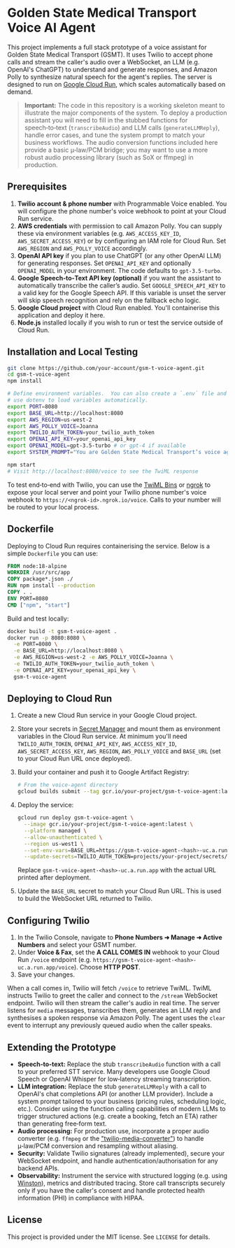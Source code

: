 # Golden State Medical Transport Voice AI Agent

This project implements a full stack prototype of a voice assistant for Golden State Medical Transport (GSMT).  It uses Twilio to accept phone calls and stream the caller's audio over a WebSocket, an LLM (e.g. OpenAI's ChatGPT) to understand and generate responses, and Amazon Polly to synthesize natural speech for the agent's replies.  The server is designed to run on [Google Cloud Run](https://cloud.google.com/run), which scales automatically based on demand.

> **Important:** The code in this repository is a working skeleton meant to illustrate the major components of the system.  To deploy a production assistant you will need to fill in the stubbed functions for speech‑to‑text (`transcribeAudio`) and LLM calls (`generateLLMReply`), handle error cases, and tune the system prompt to match your business workflows.  The audio conversion functions included here provide a basic μ‑law/PCM bridge; you may want to use a more robust audio processing library (such as SoX or ffmpeg) in production.

## Prerequisites

1. **Twilio account & phone number** with Programmable Voice enabled.  You will configure the phone number's voice webhook to point at your Cloud Run service.
2. **AWS credentials** with permission to call Amazon Polly.  You can supply these via environment variables (e.g. `AWS_ACCESS_KEY_ID`, `AWS_SECRET_ACCESS_KEY`) or by configuring an IAM role for Cloud Run.  Set `AWS_REGION` and `AWS_POLLY_VOICE` accordingly.
3. **OpenAI API key** if you plan to use ChatGPT (or any other OpenAI LLM) for generating responses.  Set `OPENAI_API_KEY` and optionally `OPENAI_MODEL` in your environment.  The code defaults to `gpt-3.5-turbo`.
4. **Google Speech‑to‑Text API key (optional)** if you want the assistant to automatically transcribe the caller’s audio.  Set `GOOGLE_SPEECH_API_KEY` to a valid key for the Google Speech API.  If this variable is unset the server will skip speech recognition and rely on the fallback echo logic.
5. **Google Cloud project** with Cloud Run enabled.  You'll containerise this application and deploy it here.
6. **Node.js** installed locally if you wish to run or test the service outside of Cloud Run.

## Installation and Local Testing

```bash
git clone https://github.com/your‑account/gsm-t-voice-agent.git
cd gsm-t-voice-agent
npm install

# Define environment variables.  You can also create a `.env` file and
# use dotenv to load variables automatically.
export PORT=8080
export BASE_URL=http://localhost:8080
export AWS_REGION=us-west-2
export AWS_POLLY_VOICE=Joanna
export TWILIO_AUTH_TOKEN=your_twilio_auth_token
export OPENAI_API_KEY=your_openai_api_key
export OPENAI_MODEL=gpt-3.5-turbo # or gpt-4 if available
export SYSTEM_PROMPT="You are Golden State Medical Transport’s voice agent. Speak concisely, warm and professional..."

npm start
# Visit http://localhost:8080/voice to see the TwiML response
```

To test end‑to‑end with Twilio, you can use the [TwiML Bins](https://www.twilio.com/docs/voice/twiml-bins) or [ngrok](https://ngrok.com/) to expose your local server and point your Twilio phone number's voice webhook to `https://<ngrok-id>.ngrok.io/voice`.  Calls to your number will be routed to your local process.

## Dockerfile

Deploying to Cloud Run requires containerising the service.  Below is a simple `Dockerfile` you can use:

```dockerfile
FROM node:18-alpine
WORKDIR /usr/src/app
COPY package*.json ./
RUN npm install --production
COPY . .
ENV PORT=8080
CMD ["npm", "start"]
```

Build and test locally:

```bash
docker build -t gsm-t-voice-agent .
docker run -p 8080:8080 \
  -e PORT=8080 \
  -e BASE_URL=http://localhost:8080 \
  -e AWS_REGION=us-west-2 -e AWS_POLLY_VOICE=Joanna \
  -e TWILIO_AUTH_TOKEN=your_twilio_auth_token \
  -e OPENAI_API_KEY=your_openai_api_key \
  gsm-t-voice-agent
```

## Deploying to Cloud Run

1. Create a new Cloud Run service in your Google Cloud project.
2. Store your secrets in [Secret Manager](https://cloud.google.com/secret-manager) and mount them as environment variables in the Cloud Run service.  At minimum you'll need `TWILIO_AUTH_TOKEN`, `OPENAI_API_KEY`, `AWS_ACCESS_KEY_ID`, `AWS_SECRET_ACCESS_KEY`, `AWS_REGION`, `AWS_POLLY_VOICE` and `BASE_URL` (set to your Cloud Run URL once deployed).
3. Build your container and push it to Google Artifact Registry:

   ```bash
   # From the voice-agent directory
   gcloud builds submit --tag gcr.io/your-project/gsm-t-voice-agent:latest
   ```

4. Deploy the service:

   ```bash
   gcloud run deploy gsm-t-voice-agent \
     --image gcr.io/your-project/gsm-t-voice-agent:latest \
     --platform managed \
     --allow-unauthenticated \
     --region us-west1 \
     --set-env-vars=BASE_URL=https://gsm-t-voice-agent-<hash>-uc.a.run.app \
     --update-secrets=TWILIO_AUTH_TOKEN=projects/your-project/secrets/TWILIO_AUTH_TOKEN:latest,OPENAI_API_KEY=projects/your-project/secrets/OPENAI_API_KEY:latest,AWS_ACCESS_KEY_ID=projects/your-project/secrets/AWS_ACCESS_KEY_ID:latest,AWS_SECRET_ACCESS_KEY=projects/your-project/secrets/AWS_SECRET_ACCESS_KEY:latest,AWS_REGION=projects/your-project/secrets/AWS_REGION:latest,AWS_POLLY_VOICE=projects/your-project/secrets/AWS_POLLY_VOICE:latest
   ```

   Replace `gsm-t-voice-agent-<hash>-uc.a.run.app` with the actual URL printed after deployment.

5. Update the `BASE_URL` secret to match your Cloud Run URL.  This is used to build the WebSocket URL returned to Twilio.

## Configuring Twilio

1. In the Twilio Console, navigate to **Phone Numbers ➜ Manage ➜ Active Numbers** and select your GSMT number.
2. Under **Voice & Fax**, set the **A CALL COMES IN** webhook to your Cloud Run `/voice` endpoint (e.g. `https://gsm-t-voice-agent-<hash>-uc.a.run.app/voice`).  Choose **HTTP POST**.
3. Save your changes.

When a call comes in, Twilio will fetch `/voice` to retrieve TwiML.  TwiML instructs Twilio to greet the caller and connect to the `/stream` WebSocket endpoint.  Twilio will then stream the caller's audio in real time.  The server listens for `media` messages, transcribes them, generates an LLM reply and synthesises a spoken response via Amazon Polly.  The agent uses the `clear` event to interrupt any previously queued audio when the caller speaks.

## Extending the Prototype

- **Speech‑to‑text:** Replace the stub `transcribeAudio` function with a call to your preferred STT service.  Many developers use Google Cloud Speech or OpenAI Whisper for low‑latency streaming transcription.
- **LLM integration:** Replace the stub `generateLLMReply` with a call to OpenAI's chat completions API (or another LLM provider).  Include a system prompt tailored to your business (pricing rules, scheduling logic, etc.).  Consider using the function calling capabilities of modern LLMs to trigger structured actions (e.g. create a booking, fetch an ETA) rather than generating free‑form text.
- **Audio processing:** For production use, incorporate a proper audio converter (e.g. `ffmpeg` or the ["twilio-media-converter"](https://github.com/twilio-labs/twilio-media-streams-demo)) to handle μ‑law/PCM conversion and resampling without aliasing.
- **Security:** Validate Twilio signatures (already implemented), secure your WebSocket endpoint, and handle authentication/authorisation for any backend APIs.
- **Observability:** Instrument the service with structured logging (e.g. using [Winston](https://github.com/winstonjs/winston)), metrics and distributed tracing.  Store call transcripts securely only if you have the caller's consent and handle protected health information (PHI) in compliance with HIPAA.

## License

This project is provided under the MIT license.  See `LICENSE` for details.